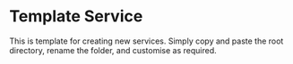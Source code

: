 # Template Service

This is template for creating new services. Simply copy and paste the root directory, rename the folder, and customise as required.

